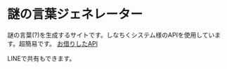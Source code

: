 # 謎の言葉ジェネレーター
謎の言葉(?)を生成するサイトです。しなちくシステム様のAPIを使用しています。超簡易です。
[お借りしたAPI](https://thinaticsystem.com/blog/article/12)

LINEで共有もできます。
